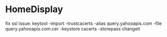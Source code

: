 # HomeDisplay
fix ssl issue:
keytool -import -trustcacerts -alias query.yahooapis.com -file query.yahooapis.com.cer -keystore cacerts -storepass changeit
